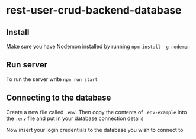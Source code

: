 # rest-user-crud-backend-database

## Install

Make sure you have Nodemon installed by running `npm install -g nodemon`

## Run server

To run the server write `npm run start`

## Connecting to the database

Create a new file called `.env`. Then copy the contents of `.env-example` into the `.env` file and put in your database connection details

Now insert your login credentials to the database you wish to connect to
